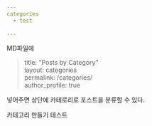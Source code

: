 ```yaml
---
categories
  - test
  
---
```


MD파일에 

> title: "Posts by Category"  
> layout: categories  
> permalink: /categories/  
> author_profile: true  

넣어주면 상단에 카테로리로 포스트을 분류할 수 있다.

카테고리 만들기 테스트
